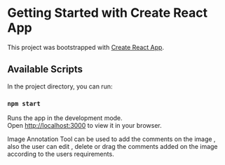 # Getting Started with Create React App

This project was bootstrapped with [Create React App](https://github.com/facebook/create-react-app).

## Available Scripts

In the project directory, you can run:

### `npm start`

Runs the app in the development mode.\
Open [http://localhost:3000](http://localhost:3000) to view it in your browser.

Image Annotation Tool can be used to add the comments on the image  , also the user can edit , delete or drag the comments added on the image according to the users requirements.
 
 
